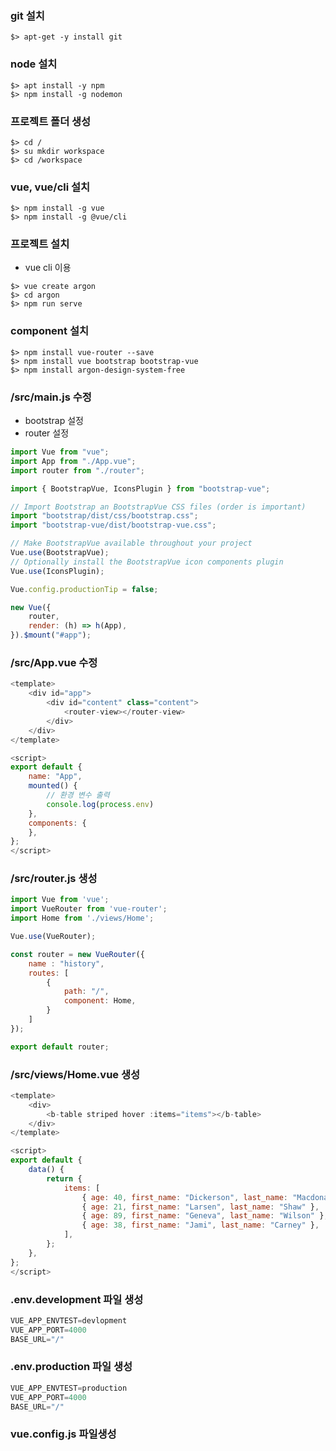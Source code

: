### git 설치

```
$> apt-get -y install git
```

### node 설치

```
$> apt install -y npm
$> npm install -g nodemon
```

### 프로젝트 폴더 생성

```
$> cd /
$> su mkdir workspace
$> cd /workspace
```

### vue, vue/cli 설치

```
$> npm install -g vue
$> npm install -g @vue/cli
```

### 프로젝트 설치

-   vue cli 이용

```
$> vue create argon
$> cd argon
$> npm run serve
```

### component 설치

```
$> npm install vue-router --save
$> npm install vue bootstrap bootstrap-vue
$> npm install argon-design-system-free
```

### /src/main.js 수정

-   bootstrap 설정
-   router 설정

```vue.js
import Vue from "vue";
import App from "./App.vue";
import router from "./router";

import { BootstrapVue, IconsPlugin } from "bootstrap-vue";

// Import Bootstrap an BootstrapVue CSS files (order is important)
import "bootstrap/dist/css/bootstrap.css";
import "bootstrap-vue/dist/bootstrap-vue.css";

// Make BootstrapVue available throughout your project
Vue.use(BootstrapVue);
// Optionally install the BootstrapVue icon components plugin
Vue.use(IconsPlugin);

Vue.config.productionTip = false;

new Vue({
    router,
    render: (h) => h(App),
}).$mount("#app");
```

### /src/App.vue 수정

```vue.js
<template>
    <div id="app">
        <div id="content" class="content">
            <router-view></router-view>
        </div>
    </div>
</template>

<script>
export default {
    name: "App",
    mounted() {
        // 환경 변수 출력
        console.log(process.env)
    },
    components: {
    },
};
</script>
```

### /src/router.js 생성

```vue.js
import Vue from 'vue';
import VueRouter from 'vue-router';
import Home from './views/Home';

Vue.use(VueRouter);

const router = new VueRouter({
    name : "history",
    routes: [
        {
            path: "/",
            component: Home,
        }
    ]
});

export default router;
```

### /src/views/Home.vue 생성

```vue.js
<template>
    <div>
        <b-table striped hover :items="items"></b-table>
    </div>
</template>

<script>
export default {
    data() {
        return {
            items: [
                { age: 40, first_name: "Dickerson", last_name: "Macdonald" },
                { age: 21, first_name: "Larsen", last_name: "Shaw" },
                { age: 89, first_name: "Geneva", last_name: "Wilson" },
                { age: 38, first_name: "Jami", last_name: "Carney" },
            ],
        };
    },
};
</script>
```

### .env.development 파일 생성

```vue.js
VUE_APP_ENVTEST=devlopment
VUE_APP_PORT=4000
BASE_URL="/"
```

### .env.production 파일 생성

```vue.js
VUE_APP_ENVTEST=production
VUE_APP_PORT=4000
BASE_URL="/"
```

### vue.config.js 파일생성

```vue.js

```
